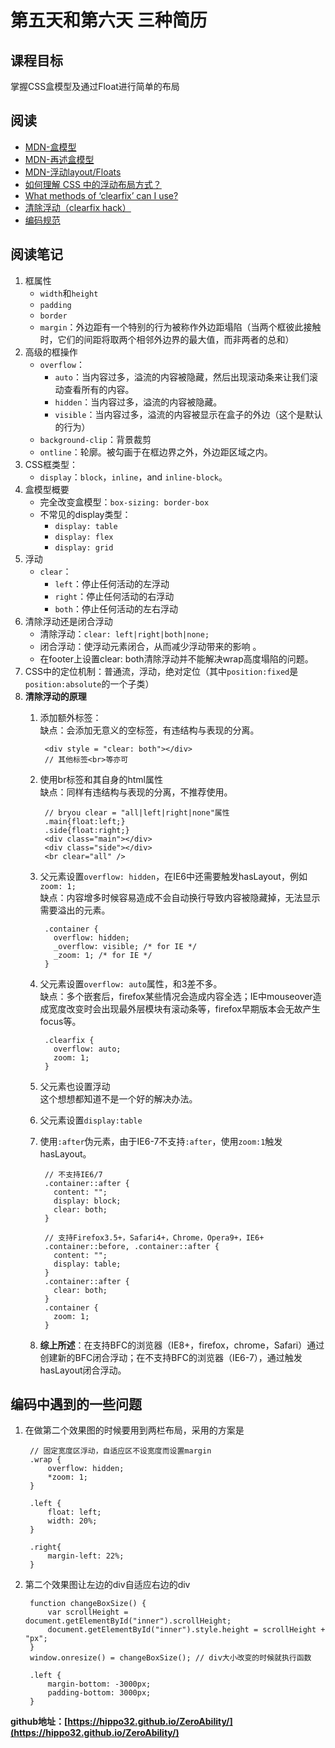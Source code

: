 # 第五天和第六天 三种简历 #
## 课程目标 ##
掌握CSS盒模型及通过Float进行简单的布局

## 阅读 ##
- [MDN-盒模型](https://developer.mozilla.org/zh-CN/docs/Learn/CSS/Introduction_to_CSS/Box_model)
- [MDN-再述盒模型](https://developer.mozilla.org/zh-CN/docs/Learn/CSS/Styling_boxes/Box_model_recap)
- [MDN-浮动layout/Floats](https://developer.mozilla.org/zh-CN/docs/Learn/CSS/CSS_layout/Floats)
- [如何理解 CSS 中的浮动布局方式？](https://www.zhihu.com/question/19915431)
- [What methods of ‘clearfix’ can I use?](https://stackoverflow.com/questions/211383/what-methods-of-clearfix-can-i-use)
- [清除浮动（clearfix hack）](http://zh.learnlayout.com/clearfix.html)
- [编码规范](https://github.com/ecomfe/spec)

## 阅读笔记 ##
1. 框属性
	- `width`和`height`
	- `padding`
	- `border`
	- `margin`：外边距有一个特别的行为被称作外边距塌陷（当两个框彼此接触时，它们的间距将取两个相邻外边界的最大值，而非两者的总和）
2. 高级的框操作
	- `overflow`：
		- `auto`：当内容过多，溢流的内容被隐藏，然后出现滚动条来让我们滚动查看所有的内容。
		- `hidden`：当内容过多，溢流的内容被隐藏。
		- `visible`：当内容过多，溢流的内容被显示在盒子的外边（这个是默认的行为）
	- `background-clip`：背景裁剪
	- `ontline`：轮廓。被勾画于在框边界之外，外边距区域之内。
3. CSS框类型：
	- `display`：`block`，`inline`，and `inline-block`。
4. 盒模型概要
	- 完全改变盒模型：`box-sizing: border-box`
	- 不常见的display类型：
		- `display: table`
		- `display: flex`
		- `display: grid`
5. 浮动
	- `clear`：
		- `left`：停止任何活动的左浮动
		- `right`：停止任何活动的右浮动
		- `both`：停止任何活动的左右浮动
6. 清除浮动还是闭合浮动
	- 清除浮动：`clear: left|right|both|none;`
	- 闭合浮动：使浮动元素闭合，从而减少浮动带来的影响 。
	- 在footer上设置clear: both清除浮动并不能解决wrap高度塌陷的问题。
7. CSS中的定位机制：普通流，浮动，绝对定位（其中`position:fixed`是`position:absolute`的一个子类）
8. **清除浮动的原理**
	1. 添加额外标签：<br>缺点：会添加无意义的空标签，有违结构与表现的分离。

	
			<div style = "clear: both"></div>
			// 其他标签<br>等亦可
	2. 使用br标签和其自身的html属性<br>缺点：同样有违结构与表现的分离，不推荐使用。
	
			// bryou clear = "all|left|right|none"属性
			.main{float:left;}
			.side{float:right;}
			<div class="main"></div>
			<div class="side"></div>
			<br clear="all" />
	3. 父元素设置`overflow: hidden`，在IE6中还需要触发hasLayout，例如`zoom: 1;`<br>缺点：内容增多时候容易造成不会自动换行导致内容被隐藏掉，无法显示需要溢出的元素。

			.container {
			  overflow: hidden;
			  _overflow: visible; /* for IE */
			  _zoom: 1; /* for IE */
			}
	4. 父元素设置`overflow: auto`属性，和3差不多。<br>缺点：多个嵌套后，firefox某些情况会造成内容全选；IE中mouseover造成宽度改变时会出现最外层模块有滚动条等，firefox早期版本会无故产生focus等。

			.clearfix {
			  overflow: auto;
			  zoom: 1;
			}
	5. 父元素也设置浮动<br>这个想想都知道不是一个好的解决办法。
	6. 父元素设置`display:table`
	7. 使用`:after`伪元素，由于IE6-7不支持`:after`，使用`zoom:1`触发hasLayout。

			// 不支持IE6/7
			.container::after {
			  content: "";
			  display: block;
			  clear: both;
			}

			// 支持Firefox3.5+，Safari4+，Chrome，Opera9+，IE6+
			.container::before, .container::after {
			  content: "";
			  display: table;
			}
			.container::after {
			  clear: both;
			}
			.container {
			  zoom: 1;
			}
	8. **综上所述**：在支持BFC的浏览器（IE8+，firefox，chrome，Safari）通过创建新的BFC闭合浮动；在不支持BFC的浏览器（IE6-7），通过触发hasLayout闭合浮动。

## 编码中遇到的一些问题 ##
1. 在做第二个效果图的时候要用到两栏布局，采用的方案是
	
		// 固定宽度区浮动，自适应区不设宽度而设置margin
		.wrap {
			overflow: hidden;
			*zoom: 1;
		}

		.left {
			float: left;
			width: 20%;
		}

		.right{
			margin-left: 22%;
		}
2. 第二个效果图让左边的div自适应右边的div
		
		function changeBoxSize() {
			var scrollHeight = document.getElementById("inner").scrollHeight;
			document.getElementById("inner").style.height = scrollHeight + "px";
		}
		window.onresize() = changeBoxSize(); // div大小改变的时候就执行函数

		.left {
			margin-bottom: -3000px;
			padding-bottom: 3000px;
		}

**github地址：[https://hippo32.github.io/ZeroAbility/](https://hippo32.github.io/ZeroAbility/)**